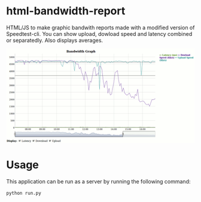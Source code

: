 # html-bandwidth-report
HTML/JS to make graphic bandwith reports made with a modified version of Speedtest-cli. You can show upload, dowload speed and latency combined or separatedly. Also displays averages.

![Screenshot of the graph generated by the application](screenshot.png) 

# Usage
This application can be run as a server by running the following command:

```
python run.py
```